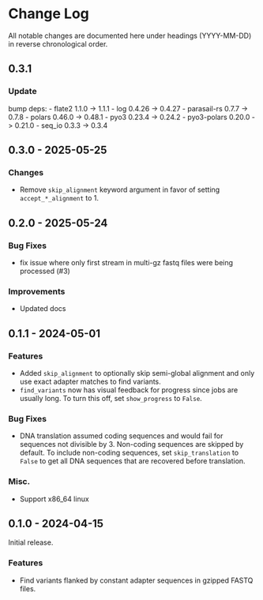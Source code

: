 # Change Log

All notable changes are documented here under headings (YYYY-MM-DD) in reverse
chronological order.

## 0.3.1

### Update

bump deps:
    - flate2 1.1.0 -> 1.1.1
    - log 0.4.26 -> 0.4.27
    - parasail-rs 0.7.7 -> 0.7.8
    - polars 0.46.0 -> 0.48.1
    - pyo3 0.23.4 -> 0.24.2
    - pyo3-polars 0.20.0 -> 0.21.0
    - seq_io 0.3.3 -> 0.3.4

## 0.3.0 - 2025-05-25

### Changes

- Remove `skip_alignment` keyword argument in favor of setting `accept_*_alignment`
to 1.

## 0.2.0 - 2025-05-24

### Bug Fixes

- fix issue where only first stream in multi-gz fastq files were being processed
(#3)

### Improvements

- Updated docs

## 0.1.1 - 2024-05-01

### Features

- Added `skip_alignment` to optionally skip semi-global alignment and only
use exact adapter matches to find variants.
- `find_variants` now has visual feedback for progress since jobs are
    usually long. To turn this off, set `show_progress` to `False`.

### Bug Fixes

- DNA translation assumed coding sequences and would fail for sequences not
    divisible by 3. Non-coding sequences are skipped by default.
    To include non-coding sequences, set `skip_translation` to `False` to get
    all DNA sequences that are recovered before translation.

### Misc.

- Support x86_64 linux


## 0.1.0 - 2024-04-15

Initial release.

### Features

- Find variants flanked by constant adapter sequences in gzipped FASTQ files.
